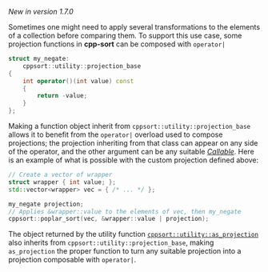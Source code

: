 *New in version 1.7.0*

Sometimes one might need to apply several transformations to the elements of a collection before comparing them. To support this use case, some projection functions in **cpp-sort** can be composed with `operator|`

```cpp
struct my_negate:
    cppsort::utility::projection_base
{
    int operator()(int value) const
    {
        return -value;
    }
};
```

Making a function object inherit from `cppsort::utility::projection_base` allows it to benefit from the `operator|` overload used to compose projections; the projection inheriting from that class can appear on any side of the operator, and the other argument can be any suitable [*Callable*][callable]. Here is an example of what is possible with the custom projection defined above:

```cpp
// Create a vector of wrapper
struct wrapper { int value; };
std::vector<wrapper> vec = { /* ... */ };

my_negate projection;
// Applies &wrapper::value to the elements of vec, then my_negate
cppsort::poplar_sort(vec, &wrapper::value | projection);
```

The object returned by the utility function [`cppsort::utility::as_projection`][as_projection] also inherits from `cppsort::utility::projection_base`, making `as_projection` the proper function to turn any suitable projection into a projection composable with `operator|`.


  [as_projection]: https://github.com/Morwenn/cpp-sort/wiki/Miscellaneous-utilities#as_comparison-and-as_projection
  [callable]: https://en.cppreference.com/w/cpp/named_req/Callable